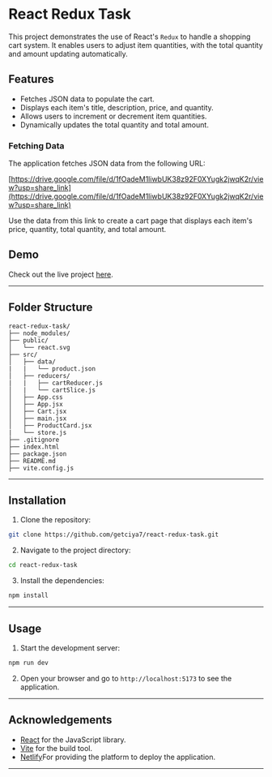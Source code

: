# React Redux Task

This project demonstrates the use of React's `Redux` to handle a shopping cart system. It enables users to adjust item quantities, with the total quantity and amount updating automatically.

## Features

- Fetches JSON data to populate the cart.
- Displays each item's title, description, price, and quantity.
- Allows users to increment or decrement item quantities.
- Dynamically updates the total quantity and total amount.

### Fetching Data

The application fetches JSON data from the following URL:

[https://drive.google.com/file/d/1fOadeM1liwbUK38z92F0XYugk2jwqK2r/view?usp=share_link](https://drive.google.com/file/d/1fOadeM1liwbUK38z92F0XYugk2jwqK2r/view?usp=share_link)

Use the data from this link to create a cart page that displays each item's price, quantity, total quantity, and total amount.

## Demo

Check out the live project [here](https://getciya7-react-redux-task.netlify.app/).

---

## Folder Structure

```
react-redux-task/
├── node_modules/
├── public/
│   └── react.svg
├── src/
│   ├── data/
|   |   └── product.json
│   ├── reducers/
|   |   ├── cartReducer.js
│   |   └── cartSlice.js
│   ├── App.css
│   ├── App.jsx
│   ├── Cart.jsx
│   ├── main.jsx
│   ├── ProductCard.jsx
|   └── store.js
├── .gitignore
├── index.html
├── package.json
├── README.md
├── vite.config.js
```

---

## Installation

1. Clone the repository:

```bash
git clone https://github.com/getciya7/react-redux-task.git
```

2. Navigate to the project directory:

```bash
cd react-redux-task
```

3. Install the dependencies:

```bash
npm install
```

---

## Usage

1. Start the development server:

```bash
npm run dev
```

2. Open your browser and go to `http://localhost:5173` to see the application.

---

## Acknowledgements

- [React](https://reactjs.org) for the JavaScript library.
- [Vite](https://vitejs.dev) for the build tool.
- [Netlify](https://app.netlify.com)For providing the platform to deploy the application.

---
